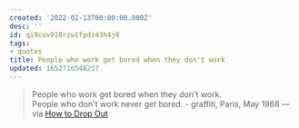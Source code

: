 ```yaml
---
created: '2022-02-13T00:00:00.000Z'
desc: ''
id: qi9cuv918rzw1fpdz43h4j0
tags:
- quotes
title: People who work get bored when they don't work
updated: 1652716548237
---
```

   
> People who work get bored when they don't work.   
People who don't work never get bored. - graffiti, Paris, May 1968 — via [How to Drop Out](https://ranprieur.com/essays/dropout.html)